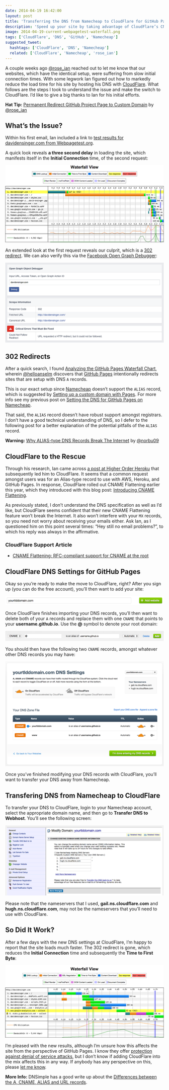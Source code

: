 ```yaml
---
date: 2014-04-19 16:42:00
layout: post
title: 'Transferring the DNS from Namecheap to CloudFlare for GitHub Pages'
description: 'Speed up your site by taking advantage of CloudFlare’s CNAME Flattening.'
image: 2014-04-19-current-webpagetest-waterfall.png
tags: ['CloudFlare', 'DNS', 'GitHub', 'Namecheap']
suggested_tweet:
  hashtags: ['CloudFlare', 'DNS', 'Namecheap']
  related: ['CloudFlare', 'Namecheap', 'rose_ian']
---
```


A couple weeks ago [@rose_ian](https://twitter.com/rose_ian) reached out to let me know that our websites, which have the identical setup, were suffering from slow initial connection times. With some legwork Ian figured out how to markedly reduce the load time for his site by hosting his DNS with [CloudFlare](https://www.cloudflare.com/). What follows are the steps I took to understand the issue and make the switch to CloudFlare. I’d like to give a big thanks to Ian for his initial efforts.

<div class="yellow-box">
  <p><strong>Hat Tip:</strong> <a href="http://ianrose.me/blog/2014/03/30/permanent-rediect-github-project-page/">Permanent Redirect GitHub Project Page to Custom Domain</a> by <a href="https://twitter.com/rose_ian">@rose_ian</a></p>
</div>

## What’s the Issue?
Within his first email, Ian included a link to [test results for davidensinger.com from Webpagetest.org](http://www.webpagetest.org/result/140329_D9_NZT/1/details/).

A quick look reveals **a three second delay** in loading the site, which manifests itself in the **Initial Connection** time, of the second request:

<img src="/img/srcset/2014-04-19-initial-webpagetest-waterfall.png" alt="Initial Webpagetest waterfall chart results for davidensinger.com" class="media-full srcset-full"/>

An extended look at the first request reveals our culprit, which is a [302 redirect](http://en.wikipedia.org/wiki/HTTP_302). We can also verify this via the [Facebook Open Graph Debugger](https://developers.facebook.com/tools/debug):

<img src="/img/srcset/2014-04-19-initial-facebook-debugger.png" alt="Initial Facebook Debugger results for davidensinger.com" class="media-full srcset-full"/>

## 302 Redirects
After a quick search, I found [Analyzing the GitHub Pages Waterfall Chart](http://helloanselm.com/2014/github-pages-redirect-performance/), wherein [@helloanselm](https://twitter.com/helloanselm) discovers that [GitHub Pages](https://pages.github.com/) intentionally redirects sites that are setup with DNS `A` records.

This is our exact setup since [Namecheap](https://namecheap.pxf.io/c/477139/386170/5618) doesn’t support the `ALIAS` record, which is suggested by [Setting up a custom domain with Pages](https://help.github.com/articles/setting-up-a-custom-domain-with-pages). For more info see my previous post on [Setting the DNS for GitHub Pages on Namecheap](http://davidensinger.com/2013/03/setting-the-dns-for-github-pages-on-namecheap/).

That said, the `ALIAS` record doesn’t have robust support amongst registrars. I don’t have a good technical understanding of DNS, so I defer to the following post for a better explanation of the potential pitfalls of the `ALIAS` record.

<div class="yellow-box">
  <p><strong>Warning:</strong> <a href="https://iwantmyname.com/blog/2014/01/why-alias-type-records-break-the-internet.html">Why ALIAS-type DNS Records Break The Internet</a> by <a href="https://twitter.com/norbu09">@norbu09</a></p>
</div>

## CloudFlare to the Rescue
Through his research, Ian came across [a post at Higher Order Heroku](http://www.higherorderheroku.com/articles/cloudflare-dns-heroku/) that subsequently led him to CloudFlare. It seems that a common request amongst users was for an Alias-type record to use with AWS, Heroku, and GitHub Pages. In response, CloudFlare rolled out CNAME Flattening earlier this year, which they introduced with this blog post: [Introducing CNAME Flattening](http://blog.cloudflare.com/introducing-cname-flattening-rfc-compliant-cnames-at-a-domains-root).

As previously stated, I don’t understand the DNS specification as well as I’d like, but CloudFlare seems confident that their new CNAME Flattening feature won’t break the Internet. It also won’t interfere with your `MX` records, so you need not worry about receiving your emails either. Ask Ian, as I questioned him on this point several times: “Hey still no email problems?”, to which his reply was always in the affirmative.

### CloudFlare Support Article
- [CNAME Flattening: RFC-compliant support for CNAME at the root](https://support.cloudflare.com/hc/en-us/articles/200169056-CNAME-Flattening-RFC-compliant-support-for-CNAME-at-the-root)

## CloudFlare DNS Settings for GitHub Pages
Okay so you’re ready to make the move to CloudFlare, right? After you sign up (you can do the free account), you’ll then want to add your site:

<img src="/img/srcset/2014-04-19-cloudflare-add-site.png" alt="CloudFlare Add Site" class="media-full srcset-full"/>

Once CloudFlare finishes importing your DNS records, you’ll then want to delete both of your `A` records and replace them with one `CNAME` that points to your **username.github.io**. Use the **@** symbol to denote your root domain:

<img src="/img/srcset/2014-04-19-cloudflare-cname-for-github-pages.png" alt="CloudFlare CNAME settings for GitHub Pages" class="media-full srcset-full"/>

You should then have the following two `CNAME` records, amongst whatever other DNS records you may have:

<img src="/img/srcset/2014-04-19-cloudflare-dns-settings-for-github-pages.png" alt="CloudFlare DNS settings for GitHub Pages" class="media-full srcset-full"/>

Once you’ve finished modifying your DNS records with CloudFlare, you’ll want to transfer your DNS away from Namecheap.

## Transfering DNS from Namecheap to CloudFlare
To transfer your DNS to CloudFlare, login to your Namecheap account, select the appropriate domain name, and then go to **Transfer DNS to Webhost**. You’ll see the following screen:

<img src="/img/srcset/2014-04-19-namecheap-transfer-dns.png" alt="Transferring DNS from Namecheap to CloudFlare" class="media-full srcset-full"/>

Please note that the nameservers that I used, **gail.ns.cloudflare.com** and **hugh.ns.cloudflare.com**, may not be the nameservers that you’ll need to use with CloudFlare.

## So Did It Work?
After a few days with the new DNS settings at CloudFlare, I’m happy to report that the site loads much faster. The 302 redirect is gone, which reduces the **Initial Connection** time and subsequently the **Time to First Byte**:

<img src="/img/srcset/2014-04-19-current-webpagetest-waterfall.png" alt="Initial Webpagetest waterfall chart results for davidensinger.com" class="media-full srcset-full"/>

I’m pleased with the new results, although I’m unsure how this affects the site from the perspective of GitHub Pages. I know they offer [protection against denial of service attacks](https://github.com/blog/1715-faster-more-awesome-github-pages), but I don’t know if adding CloudFlare into the mix affects this in any way. If anybody has any perspective on this, please [let me know](https://twitter.com/DavidEnsinger).

<div class="gray-box">
  <p><strong>More Info:</strong> DNSimple has a good write up about the <a href="http://support.dnsimple.com/articles/differences-between-a-cname-alias-url/">Differences between the A, CNAME, ALIAS and URL records</a>.</p>
</div>
